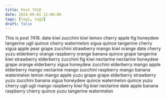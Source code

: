 ```yaml
---
title: Post 7418
date: 2024-09-01 12:00:00
tags: [tag1, tag2]
draft: false
---
```

This is post 7418.
date
kiwi
zucchini
kiwi
lemon
cherry
apple
fig
honeydew
tangerine
ugli
quince
cherry
watermelon
xigua
quince
tangerine
cherry
xigua
apple
pear
grape
zucchini
strawberry
mango
kiwi
orange
date
cherry
yuzu
elderberry
orange
raspberry
orange
banana
quince
grape
tangerine
kiwi
strawberry
elderberry
zucchini
fig
kiwi
nectarine
nectarine
honeydew
grape
orange
elderberry
xigua
honeydew
zucchini
elderberry
mango
apple
elderberry
mango
nectarine
mango
zucchini
raspberry
mango
banana
watermelon
lemon
mango
apple
yuzu
grape
grape
elderberry
strawberry
yuzu
zucchini
banana
xigua
honeydew
quince
watermelon
quince
yuzu
cherry
ugli
ugli
mango
raspberry
kiwi
fig
kiwi
nectarine
date
apple
banana
raspberry
cherry
quince
yuzu
tangerine
watermelon
